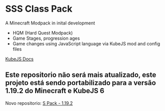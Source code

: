 # SSS Class Pack
A Minecraft Modpack in inital development

* HQM (Hard Quest Modpack)
* Game Stages, progression ages
* Game changes using JavaScript language via KubeJS mod and config files 

<a href="https://mods.latvian.dev/books/kubejs">KubeJS Docs</a>

## Este repositorio não será mais atualizado, este projeto está sendo portabilizado para a versão 1.19.2 do Minecraft e KubeJS 6

Novo repositorio: <a href="https://github.com/s1lviuz/S-Pack">S Pack - 1.19.2</a>
